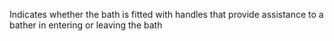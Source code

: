 Indicates whether the bath is fitted with handles that provide assistance to a bather in entering or leaving the bath